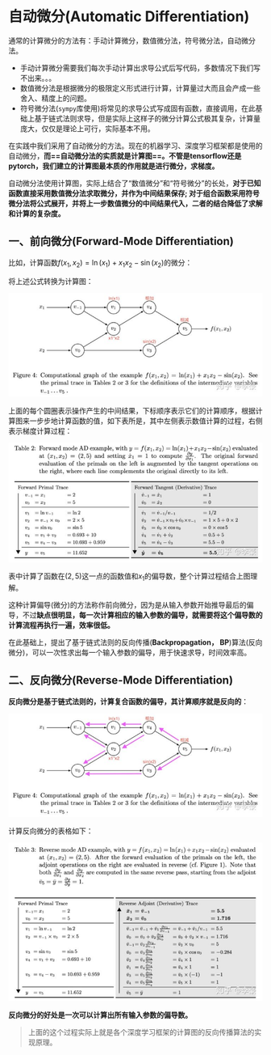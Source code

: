 

# 自动微分(Automatic Differentiation)

通常的计算微分的方法有：手动计算微分，数值微分法，符号微分法，自动微分法。

+ 手动计算微分需要我们每次手动计算出求导公式后写代码，多数情况下我们写不出来。。。
+ 数值微分法是根据微分的极限定义形式进行计算，计算量过大而且会产成一些舍入、精度上的问题。
+ 符号微分法(`sympy`库使用)将常见的求导公式写成固有函数，直接调用，在此基础上基于链式法则求导，但是实际上这样子的微分计算公式极其复杂，计算量庞大，仅仅是理论上可行，实际基本不用。

在实践中我们采用了自动微分的方法。现在的机器学习、深度学习框架都是使用的自动微分，**而==自动微分法的实质就是计算图==。**不管是tensorflow还是pytorch，我们**建立的计算图最本质的作用就是进行微分，求梯度。**

自动微分法使用计算图，实际上结合了“数值微分”和“符号微分”的长处，**对于已知函数直接采用数值微分法求取微分，并作为中间结果保存; 对于组合函数采用符号微分法将公式展开，并将上一步数值微分的中间结果代入，二者的结合降低了求解和计算的复杂度。**

## 一、前向微分(Forward-Mode Differentiation)

比如，计算函数$f(x_1,x_2)=\ln(x_1)+x_1x_2-\sin(x_2)$的微分：

将上述公式转换为计算图：

![](./compute_image_1.jpg)

上面的每个圆圈表示操作产生的中间结果，下标顺序表示它们的计算顺序，根据计算图来一步步地计算函数的值，如下表所是，其中左侧表示数值计算的过程，右侧表示梯度计算过程：

![](./compute_table_1.jpg)

表中计算了函数在$(2,5)$这一点的函数值和$x_1$的偏导数，整个计算过程结合上图理解。

这种计算偏导(微分)的方法称作前向微分，因为是从输入参数开始推导最后的偏导，不过**缺点很明显，每一次计算相应的输入参数的偏导，就需要将这个偏导数的计算流程再执行一遍，效率很低。**

在此基础上，提出了基于链式法则的反向传播(**Backpropagation， BP**)算法(反向微分)，可以一次性求出每一个输入参数的偏导，用于快速求导，时间效率高。



## 二、反向微分(Reverse-Mode Differentiation)

**反向微分是基于链式法则的，计算复合函数的偏导，其计算顺序就是反向的**：

![](./compute_image_2.jpg)

计算反向微分的表格如下：

![](./compute_table_2.jpg)

**反向微分的好处是一次可以计算出所有输入参数的偏导数。**

> 上面的这个过程实际上就是各个深度学习框架的计算图的反向传播算法的实现原理。

